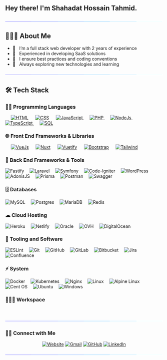 ## Hey there! I'm Shahadat Hossain Tahmid.

<!-- <img align='right' src="https://media.giphy.com/media/M9gbBd9nbDrOTu1Mqx/giphy.gif" width="230"> -->

<a href="https://www.youtube.com/watch?v=dQw4w9WgXcQ"><img src="colorbar.gif"></a>

## 👨🏻‍💻 About Me

- 🔭 &nbsp; I’m a full stack web developer with 2 years of experience
- 🔭 &nbsp; Experienced in developing SaaS solutions
- 💼 &nbsp; I ensure best practices and coding conventions
- 🌱 &nbsp; Always exploring new technologies and learning

<a href="https://www.youtube.com/watch?v=dQw4w9WgXcQ"><img src="colorbar.gif"></a>

## 🛠 Tech Stack

### 👨‍💻 Programming Languages

<p align="left"> 
  &emsp;
  <a href="#"><img alt="HTML" src="https://img.shields.io/badge/HTML%20-%23E34F26.svg?logo=html5&logoColor=white"></a>
  &emsp;
  <a href="#"><img alt="CSS" src="https://img.shields.io/badge/CSS%20-%231572B6.svg?logo=css3&logoColor=white"></a>
  &emsp;
  <a href="#"> <img alt="JavaScript" src="https://img.shields.io/badge/JavaScript%20-%23F7DF1E.svg?logo=javascript&logoColor=black">
   </a>
  &emsp;
  <a href="#"><img alt="PHP" src="https://img.shields.io/badge/PHP-%23777BB4.svg?logo=php&logoColor=white"/>
  </a>
  &emsp;
  <a href="#"><img alt="NodeJs" src="https://img.shields.io/badge/Node.js%20-%2343853D.svg?logo=node.js&logoColor=white">
   </a>
  &emsp;
  <a href="#"> <img alt="TypeScript" src="https://img.shields.io/badge/TypeScript-007ACC?logo=typescript&logoColor=white">
   </a>
  &emsp;
  <a href="#"><img alt="SQL" src="https://img.shields.io/badge/SQL%20-%23025E8C.svg?logo=amazon-dynamodb&logoColor=white">
   </a>
</p>

### 🌐 Front End Frameworks & Libraries

<p align="left"> 
  &emsp;
  <a href="#"><img alt="VueJs" src="https://img.shields.io/badge/Vue-35495E?logo=vue.js&logoColor=4FC08D"></a>
  &emsp;
  <a href="#"><img alt="Nuxt" src="https://img.shields.io/badge/Nuxt-002E3B?logo=nuxtdotjs&logoColor=#00DC82"></a>
  &emsp;
  <a href="#"><img alt="Vuetify" src="https://img.shields.io/badge/Vuetify-1867C0?logo=vuetify&logoColor=AEDDFF"></a>
  &emsp;
  <a href="#"><img alt="Bootstrap" src="https://img.shields.io/badge/Bootstrap-563D7C?logo=bootstrap&logoColor=white"></a>
  &emsp;
  <a href="#"><img alt="Tailwind" src="https://img.shields.io/badge/Tailwind-38B2AC?logo=tailwind-css&logoColor=white"></a>
</p>

### 🧰 Back End Frameworks & Tools

<p align="left">

![Fastify](https://img.shields.io/badge/Fastify-%23000000.svg?logo=fastify&logoColor=white)&emsp;
![Laravel](https://img.shields.io/badge/Laravel-%23FF2D20.svg?logo=laravel&logoColor=white)&emsp;
![Symfony](https://img.shields.io/badge/Symfony-%23000000.svg?logo=symfony&logoColor=white)&emsp;
![Code-Igniter](https://img.shields.io/badge/CodeIgniter-%23EF4223.svg?logo=codeIgniter&logoColor=white)&emsp;
![WordPress](https://img.shields.io/badge/WordPress-%23117AC9.svg?logo=WordPress&logoColor=white)&emsp;
![AdonisJS](https://img.shields.io/badge/Adonis-%23220052.svg?logo=adonisjs&logoColor=white)&emsp;
![Prisma](https://img.shields.io/badge/Prisma-3982CE?logo=Prisma&logoColor=white)&emsp;
![Postman](https://img.shields.io/badge/Postman-FF6C37?logo=postman&logoColor=white)&emsp;
![Swagger](https://img.shields.io/badge/-Swagger-%23Clojure?logo=swagger&logoColor=white)&emsp;

</p>

### 🗄️ Databases

<p align="left">

![MySQL](https://img.shields.io/badge/MySql-%2300f.svg?logo=mysql&logoColor=white)&emsp;
![Postgres](https://img.shields.io/badge/Postgres-%23316192.svg?logo=postgresql&logoColor=white)&emsp;
![MariaDB](https://img.shields.io/badge/MariaDB-003545?logo=mariadb&logoColor=white)&emsp;
![Redis](https://img.shields.io/badge/Redis-%23DD0031.svg?logo=redis&logoColor=white)

</p>

### ☁ Cloud Hosting

<p align="left">

![Heroku](https://img.shields.io/badge/Heroku-%23430098.svg?logo=heroku&logoColor=white)&emsp;
![Netlify](https://img.shields.io/badge/Netlify-%23000000.svg?logo=netlify&logoColor=#00C7B7)&emsp;
![Oracle](https://img.shields.io/badge/Oracle-F80000?logo=oracle&logoColor=white)&emsp;
![OVH](https://img.shields.io/badge/OVH-%23123F6D.svg?logo=ovh&logoColor=#123F6D)&emsp;
![DigitalOcean](https://img.shields.io/badge/DigitalOcean-%230167ff.svg?logo=digitalOcean&logoColor=white)

</p>

### 🔧 Tooling and Software

<p align="left">

![ESLint](https://img.shields.io/badge/ESLint-4B3263?logo=eslint&logoColor=white)&emsp;
![Git](https://img.shields.io/badge/Git-%23F05033.svg?logo=git&logoColor=white)&emsp;
![GitHub](https://img.shields.io/badge/Github-%23121011.svg?logo=github&logoColor=white)&emsp;
![GitLab](https://img.shields.io/badge/Gitlab-%23181717.svg?logo=gitlab&logoColor=white)&emsp;
![Bitbucket](https://img.shields.io/badge/Bitbucket-%230047B3.svg?logo=bitbucket&logoColor=white)&emsp;
![Jira](https://img.shields.io/badge/JIRA-%230A0FFF.svg?logo=jira&logoColor=white)&emsp;
![Confluence](https://img.shields.io/badge/Confluence-%23172BF4.svg?logo=confluence&logoColor=white)&emsp;

</p>

### ⚡ System

<p align="left"> 
  	
![Docker](https://img.shields.io/badge/Docker-%230db7ed.svg?logo=docker&logoColor=white)&emsp;
![Kubernetes](https://img.shields.io/badge/Kubernetes-%23326ce5.svg?logo=kubernetes&logoColor=white)&emsp;
![Nginx](https://img.shields.io/badge/Nginx-%23009639.svg?logo=nginx&logoColor=white)&emsp;
![Linux](https://img.shields.io/badge/Linux-FCC624?logo=linux&logoColor=black)&emsp;
![Alpine Linux](https://img.shields.io/badge/Alpine-%230D597F.svg?logo=alpine-linux&logoColor=white)&emsp;
![Cent OS](https://img.shields.io/badge/Cent%20OS-002260?logo=centos&logoColor=F0F0F0)&emsp;
![Ubuntu](https://img.shields.io/badge/Ubuntu-E95420?logo=ubuntu&logoColor=white)&emsp;
![Windows](https://img.shields.io/badge/Windows-0078D6?logo=windows&logoColor=white)&emsp;
</p>

### 👨🏽‍💻 Workspace

<p align="left"> 
  &emsp;

</p>

<a href="https://www.youtube.com/watch?v=dQw4w9WgXcQ"><img src="colorbar.gif"></a>

### 🤝🏻 Connect with Me

<p align="center">
  <a href="https://cypher90.com/"><img src="https://img.icons8.com/bubbles/50/000000/web.png" alt="Website"/></a>
	<a href="mailto:axel.tahmid@gmail.com"><img src="https://img.icons8.com/bubbles/50/000000/gmail.png" alt="Gmail"/></a>
	<a href="https://github.com/AxelTahmid"><img src="https://img.icons8.com/bubbles/50/000000/github.png" alt="GitHub"/></a>
	<a href="https://www.linkedin.com/in/shahadat-hossain-tahmid-338a8b179/"><img src="https://img.icons8.com/bubbles/50/000000/linkedin.png" alt="LinkedIn"/></a>
</p>

<a href="https://www.youtube.com/watch?v=dQw4w9WgXcQ"><img src="colorbar.gif"></a>
